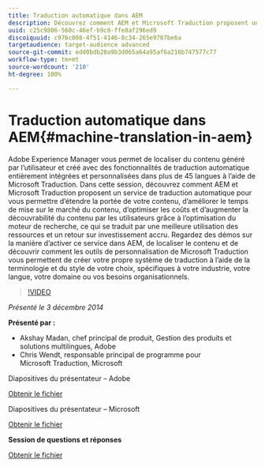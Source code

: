 ```yaml
---
title: Traduction automatique dans AEM
description: Découvrez comment AEM et Microsoft Traduction proposent un service de traduction automatique pour vous permettre d’étendre la portée de votre contenu, d’améliorer le temps de mise sur le marché du contenu, d’optimiser les coûts et d’augmenter la découvrabilité du contenu par les utilisateurs grâce à l’optimisation du moteur de recherche, ce qui se traduit par une meilleure utilisation des ressources et un retour sur investissement accru.
uuid: c25c9806-560c-46ef-b9c0-ffe0af296ed9
discoiquuid: c976c008-4f51-4146-8c34-265e9707be6a
targetaudience: target-audience advanced
source-git-commit: edd0bdb28a9b3d065a64a95af6a216b747577c77
workflow-type: tm+mt
source-wordcount: '210'
ht-degree: 100%

---
```


# Traduction automatique dans AEM{#machine-translation-in-aem}

Adobe Experience Manager vous permet de localiser du contenu généré par l’utilisateur et créé avec des fonctionnalités de traduction automatique entièrement intégrées et personnalisées dans plus de 45 langues à l’aide de Microsoft Traduction. Dans cette session, découvrez comment AEM et Microsoft Traduction proposent un service de traduction automatique pour vous permettre d’étendre la portée de votre contenu, d’améliorer le temps de mise sur le marché du contenu, d’optimiser les coûts et d’augmenter la découvrabilité du contenu par les utilisateurs grâce à l’optimisation du moteur de recherche, ce qui se traduit par une meilleure utilisation des ressources et un retour sur investissement accru. Regardez des démos sur la manière d’activer ce service dans AEM, de localiser le contenu et de découvrir comment les outils de personnalisation de Microsoft Traduction vous permettent de créer votre propre système de traduction à l’aide de la terminologie et du style de votre choix, spécifiques à votre industrie, votre langue, votre domaine ou vos besoins organisationnels.

>[!VIDEO](https://video.tv.adobe.com/v/19383/?quality=9)

*Présenté le 3 décembre 2014*

**Présenté par :**

* Akshay Madan, chef principal de produit, Gestion des produits et solutions multilingues, Adobe
* Chris Wendt, responsable principal de programme pour Microsoft Traduction, Microsoft

Diapositives du présentateur – Adobe

[Obtenir le fichier](assets/aem-gems-machine-translation-12-03-14.pdf)

Diapositives du présentateur – Microsoft

[Obtenir le fichier](assets/adobe-microsoft-gems-12-03-14.pdf)

**Session de questions et réponses**

[Obtenir le fichier](assets/q-a-machine-translation-12-3-14.pdf)
<!--
[Get back to the Overview](https://helpx.adobe.com/experience-manager/kt/eseminars/gems/aem-index.html)
-->
